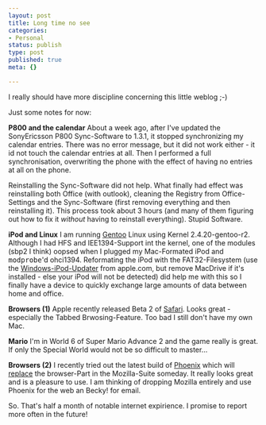```yaml
---
layout: post
title: Long time no see
categories:
- Personal
status: publish
type: post
published: true
meta: {}

---
```

I really should have more discipline concerning this little weblog ;-)

Just some notes for now:

<b>P800 and the calendar</b>
About a week ago, after I've updated the SonyEricsson P800 Sync-Software to 1.3.1, it stopped synchronizing my calendar entries. There was no error message, but it did not work either - it id not touch the calendar entries at all. Then I performed a full synchronisation, overwriting the phone with the effect of having no entries at all on the phone.

Reinstalling the Sync-Software did not help. What finally had effect was reinstalling both Office (with outlook), cleaning the Registry from Office-Settings and the Sync-Software (first removing everything and then reinstalling it). This process took about 3 hours (and many of them figuring out how to fix it <i>without</i> having to reinstall everything). Stupid Software.

<b>iPod and Linux</b>
I am running <a href="http://www.gentoo.org">Gentoo</a> Linux using Kernel 2.4.20-gentoo-r2. Although I had HFS and IEE1394-Support int the kernel, one of the modules (sbp2 I think) oopsed when I plugged my Mac-Formated iPod and <tt>modprobe</tt>'d ohci1394. Reformating the iPod with the FAT32-Filesystem (use the <a href="http://www.apple.com/ipod/download/">Windows-iPod-Updater</a> from apple.com, but remove MacDrive if it's installed - else your iPod will not be detected) did help me with this so I finally have a device to quickly exchange large amounts of data between home and office.

<b>Browsers (1)</b>
Apple recently released Beta 2 of <a href="http://www.apple.com/safari">Safari</a>. Looks great - especially the Tabbed Brwosing-Feature. Too bad I still don't have my own Mac.

<b>Mario</b>
I'm in World 6 of Super Mario Advance 2 and the game really is great. If only the Special World would not be so difficult to master...

<b>Browsers (2)</b>
I recently tried out the latest build of <a href="http://www.mozilla.org/projects/phoenix">Phoenix</a> which will <a href="http://www.mozilla.org/roadmap.html">replace</a> the browser-Part in the Mozilla-Suite someday. It really looks great and is a pleasure to use. I am thinking of dropping Mozilla entirely and use Phoenix for the web an Becky! for email.

So. That's half a month of notable internet expirience. I promise to report more often in the future!
